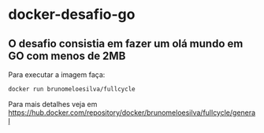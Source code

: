 # docker-desafio-go

## O desafio consistia em fazer um olá mundo em GO com menos de 2MB

Para executar a imagem faça:

```bash
docker run brunomeloesilva/fullcycle
```

Para mais detalhes veja em https://hub.docker.com/repository/docker/brunomeloesilva/fullcycle/general
